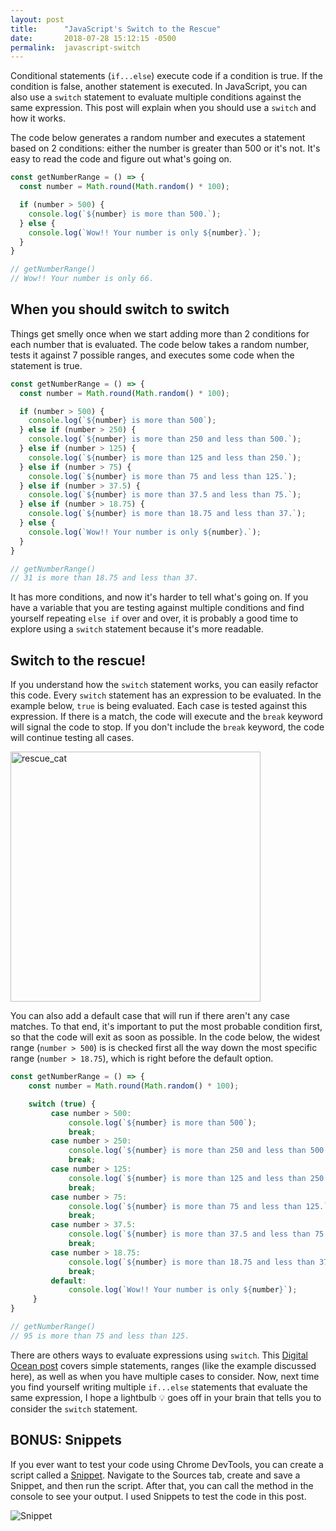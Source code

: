 ```yaml
---
layout: post
title:      "JavaScript's Switch to the Rescue"
date:       2018-07-28 15:12:15 -0500
permalink:  javascript-switch
---
```


Conditional statements (`if...else`) execute code if a condition is true. If the condition is false, another statement is executed. In JavaScript, you can also use a `switch` statement to evaluate multiple conditions against the same expression. This post will explain when you should use a `switch` and how it works.

The code below generates a random number and executes a statement based on 2 conditions: either the number is greater than 500 or it's not. It's easy to read the code and figure out what's going on.

```javascript
const getNumberRange = () => {
  const number = Math.round(Math.random() * 100);

  if (number > 500) {
    console.log(`${number} is more than 500.`);
  } else {
    console.log(`Wow!! Your number is only ${number}.`);
  }
}

// getNumberRange()
// Wow!! Your number is only 66.
```

## When you should switch to switch  
Things get smelly once when we start adding more than 2 conditions for each number that is evaluated. The code below takes a random number, tests it against 7 possible ranges, and executes some code when the statement is true.

```javascript
const getNumberRange = () => {
  const number = Math.round(Math.random() * 100);

  if (number > 500) {
    console.log(`${number} is more than 500`);
  } else if (number > 250) {
    console.log(`${number} is more than 250 and less than 500.`);
  } else if (number > 125) {
    console.log(`${number} is more than 125 and less than 250.`);
  } else if (number > 75) {
    console.log(`${number} is more than 75 and less than 125.`);
  } else if (number > 37.5) {
    console.log(`${number} is more than 37.5 and less than 75.`);
  } else if (number > 18.75) {
    console.log(`${number} is more than 18.75 and less than 37.`);
  } else {
    console.log(`Wow!! Your number is only ${number}.`);
  }
}

// getNumberRange()
// 31 is more than 18.75 and less than 37.
```
It has more conditions, and now it's harder to tell what's going on. If you have a variable that you are testing against multiple conditions and find yourself repeating `else if` over and over, it is probably a good time to explore using a `switch` statement because it's more readable.

## Switch to the rescue!
If you understand how the `switch` statement works, you can easily refactor this code. Every `switch` statement has an expression to be evaluated. In the example below, `true` is being evaluated. Each case is tested against this expression. If there is a match, the code will execute and the `break` keyword will signal the code to stop. If you don't include the `break` keyword, the code will continue testing all cases.

<img src="https://i.imgur.com/WFtRmyf.png" alt="rescue_cat" width="400px"/>

You can also add a default case that will run if there aren't any case matches. To that end, it's important to put the most probable condition first, so that the code will exit as soon as possible. In the code below, the widest range (`number > 500`) is is checked first all the way down the most specific range (`number > 18.75`), which is right before the default option.

```javascript
const getNumberRange = () => {
    const number = Math.round(Math.random() * 100);

    switch (true) {
         case number > 500:
             console.log(`${number} is more than 500`);
             break;
         case number > 250:
             console.log(`${number} is more than 250 and less than 500.`);
             break;
         case number > 125:
             console.log(`${number} is more than 125 and less than 250.`);
             break;
         case number > 75:
             console.log(`${number} is more than 75 and less than 125.`);
             break;
         case number > 37.5:
             console.log(`${number} is more than 37.5 and less than 75.`);
             break;
         case number > 18.75:
             console.log(`${number} is more than 18.75 and less than 37.`);
             break;
         default:
             console.log(`Wow!! Your number is only ${number}`);
     }
}

// getNumberRange()
// 95 is more than 75 and less than 125.
```

There are others ways to evaluate expressions using `switch`. This [Digital Ocean post](https://www.digitalocean.com/community/tutorials/how-to-use-the-switch-statement-in-javascript#switch) covers simple statements, ranges (like the example discussed here), as well as when you have multiple cases to consider. Now, next time you find yourself writing multiple `if...else` statements that evaluate the same expression, I hope a lightbulb 💡 goes off in your brain that tells you to consider the `switch` statement.

## BONUS: Snippets

If you ever want to test your code using Chrome DevTools, you can create a script called a [Snippet](https://developers.google.com/web/tools/chrome-devtools/snippets). Navigate to the Sources tab, create and save a Snippet, and then run the script. After that, you can call the method in the console to see your output. I used Snippets to test the code in this post.

<img src="https://i.imgur.com/xw4hiqn.png" alt="Snippet"/>










